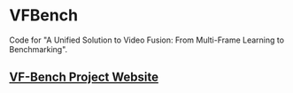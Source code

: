 # VFBench
Code for "A Unified Solution to Video Fusion: From Multi-Frame Learning to Benchmarking".

## [VF-Bench Project Website](https://vfbench.github.io/)